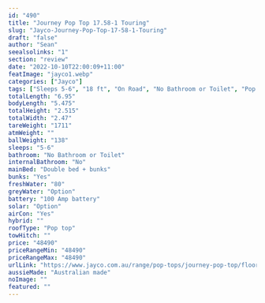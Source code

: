 ```yaml
---
id: "490"
title: "Journey Pop Top 17.58-1 Touring"
slug: "Jayco-Journey-Pop-Top-17-58-1-Touring"
draft: "false"
author: "Sean"
seealsolinks: "1"
section: "review"
date: "2022-10-10T22:00:09+11:00"
featImage: "jayco1.webp"
categories: ["Jayco"]
tags: ["Sleeps 5-6", "18 ft", "On Road", "No Bathroom or Toilet", "Pop top", "Under 50k"]
totalLength: "6.95"
bodyLength: "5.475"
totalHeight: "2.515"
totalWidth: "2.47"
tareWeight: "1711"
atmWeight: ""
ballWeight: "138"
sleeps: "5-6"
bathroom: "No Bathroom or Toilet"
internalBathroom: "No"
mainBed: "Double bed + bunks"
bunks: "Yes"
freshWater: "80"
greyWater: "Option"
battery: "100 Amp battery"
solar: "Option"
airCon: "Yes"
hybrid: ""
roofType: "Pop top"
towHitch: ""
price: "48490"
priceRangeMin: "48490"
priceRangeMax: "48490"
urlLink: "https://www.jayco.com.au/range/pop-tops/journey-pop-top/floor-plans/touring/journey-1758-1jy-my22"
aussieMade: "Australian made"
noImage: ""
featured: ""
---
```

